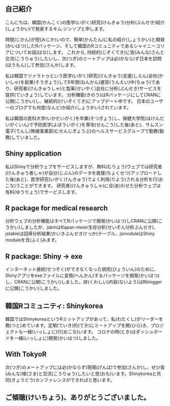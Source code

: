 
## 自己紹介

こんにちは、韓国(かんこく)の医学(いがく)研究(けんきゅう)分析(ぶんせき)紹介(しょうかい)で発表するキム·ジンソプと申します。

時間(じかん)が短(みじか)いので、簡単(かんたん)に私の紹介(しょうかい)と開発(かいはつ)したRパッケージ、そして韓国のRコミュニティであるシャイニーコリアについてお話(はな)します。 これから, 持続的(じぞくてき)に皆(みんな)さんと交流(こうりゅう)したいし、次(つぎ)のミートアップは必(かなら)ず日本を訪問(ほうもん)して参加(さんか)します。


私は韓国でツァラトゥという医学(いがく)研究(けんきゅう)支援(しえん)会社(かいしゃ)を創業(そうぎょう)して6年間(ねんかん)運営(うんえい)中(ちゅう)であり、研究者(けんきゅうしゃ)と製薬(せいやく)会社に分析(ぶんせき)サービスを提供(ていきょう)しています。 分析機能(きのう)はRパッケージにしてCRANに公開(こうかい)し、継続的(けいぞくてき)にアップデート中です。 日本のユーザーのブログでも何度(なんど)か紹介(しょうかい)されています。

私は韓国の医科大学(いかだいがく)を卒業(そつぎょう)し、保健大学院(ほけんだいがくいん)で予防医学(よぼういがく)を専攻(せんこう)した後(あと)、サムスン電子(でんし)無線事業部(むせんじぎょうぶ)のヘルスサービスグループで勤務(勤務)していました。


## Shiny application

私はShinyで分析ウェブをサービスしますが、無料(むりょう)ウェブでは研究者(けんきゅう者しゃ)が自分(じぶん)のデータを直接(ちょくせつ)アップロードした後(あと)、医学研究(いがくけんきゅう)でよく利用(りよう)される分析を行(おこな)うことができます。 研究者(けんきゅうしゃ)に合(あ)わせた分析ウェブは有料(ゆうりょう)でサービスします。


## R package for medical research

分析ウェブの分析機能はすべてRパッケージで開発(かいはつ)しCRANに公開(こうかい)しましたが、jskmはKapan-meier生存分析(せいぞん分析ぶんせき)、jstableは回帰分析結果(かいきぶんせきけっか)テーブル、jsmoduleはShiny moduleを含(ふく)みます。


## R package: Shiny -> exe

インターネット接続(せつぞく)ができなくなった病院(びょういん)のために、Shinyアプリをexeファイルに変換(へんかん)するパッケージを開発(かいはつ)し、CRANに公開(こうかい)しました。詳(くわしい)内容(ないよう)はRbloggerに公開(こうかい)しました。


## 韓国Rコミュニティ: Shinykorea

韓国ではShinykoreaというRミットアップがあって、私(わたくし)がリーダーを務(つと)めています。定期(ていき)的(てき)にミートアップを開(ひら)き、プロジェクトも一緒(いっしょに)行(おこな)います。 コロナの時(とき)はダッシュボードを一緒(いっしょに)開発(かいはつ)しました。


## With TokyoR

次(つぎ)のメートアップには必(かならず)現場(げんば)で参加(さんか)し、ぜひ皆(みんな)様(さま)と交流(こうりゅう)したいと思(おも)います。Shinykoreaと共同(きょうどう)カンファレンスができればと思います。


## ご傾聴(けいちょう)、ありがとうございました。